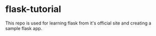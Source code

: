 # flask-tutorial
This repo is used for learning flask from it's official site and creating a sample flask app.
